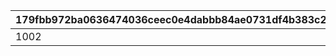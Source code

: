 |179fbb972ba0636474036ceec0e4dabbb84ae0731df4b383c223bfb93fdcda8a|382aecbde5a8d52ebd84ee72176f8ba5516884e14aa0da7c46793b531d126904|abb28f8d5a24ad7ad5474ae69de84ea6b4c5b0245fa82565afcd7e38f4dd885e|f6cb5e0b0dbbe0036bec8686d3eb712780012d9a357287f4f77fda5009597c39|73be223135eb00f0b8f7d2c21e0bdfd96c51fc30e5a959ffef46ec73e4d6acde|59f81d14c842bc75aa6960d8b23122ffd836a5da36f96697d6ba6f26b19a4b96|904fe806638ccd31c79747bd5f4ff4cc221beda8e8e53cc46a1bb45e643fe3d8|a994bae765104556d990fb50621788e1b81376b6b4dd33c3554c432bc5097882|
| --- | --- | --- | --- | --- | --- | --- | --- |
|1002|2024/04/01|2024/04/01|2024/04/01|2024/04/01 23:59:59|2024/04/08 23:59:59|1002|4007000|
